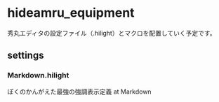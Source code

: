 # hideamru_equipment
秀丸エディタの設定ファイル（.hilight）とマクロを配置していく予定です。

## settings

### Markdown.hilight

ぼくのかんがえた最強の強調表示定義 at Markdown



